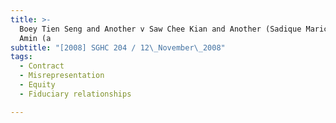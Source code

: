 ```yaml
---
title: >-
  Boey Tien Seng and Another v Saw Chee Kian and Another (Sadique Marican & Z M
  Amin (a
subtitle: "[2008] SGHC 204 / 12\_November\_2008"
tags:
  - Contract
  - Misrepresentation
  - Equity
  - Fiduciary relationships

---
```


